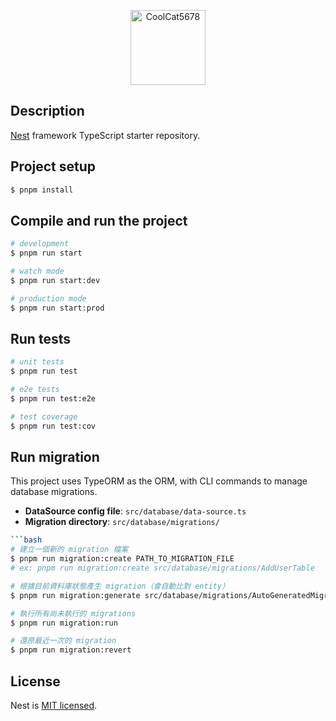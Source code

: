 <p align="center">
  <a href="https://github.com/CoolCat5678" target="blank"><img src="https://avatars.githubusercontent.com/u/117610979?v=4" width="120" alt="CoolCat5678" /></a>
</p>

## Description

[Nest](https://github.com/nestjs/nest) framework TypeScript starter repository.

## Project setup

```bash
$ pnpm install
```

## Compile and run the project

```bash
# development
$ pnpm run start

# watch mode
$ pnpm run start:dev

# production mode
$ pnpm run start:prod
```

## Run tests

```bash
# unit tests
$ pnpm run test

# e2e tests
$ pnpm run test:e2e

# test coverage
$ pnpm run test:cov
```

## Run migration
This project uses TypeORM as the ORM, with CLI commands to manage database migrations.  
- **DataSource config file**: `src/database/data-source.ts`  
- **Migration directory**: `src/database/migrations/`

```bash
```bash
# 建立一個新的 migration 檔案
$ pnpm run migration:create PATH_TO_MIGRATION_FILE
# ex: pnpm run migration:create src/database/migrations/AddUserTable

# 根據目前資料庫狀態產生 migration（會自動比對 entity）
$ pnpm run migration:generate src/database/migrations/AutoGeneratedMigration

# 執行所有尚未執行的 migrations
$ pnpm run migration:run

# 還原最近一次的 migration
$ pnpm run migration:revert
```

## License

Nest is [MIT licensed](https://github.com/nestjs/nest/blob/master/LICENSE).
